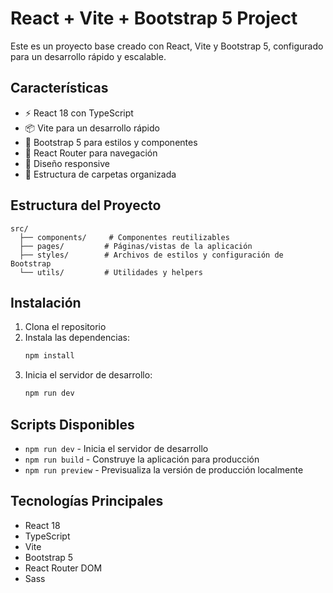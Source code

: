 # React + Vite + Bootstrap 5 Project

Este es un proyecto base creado con React, Vite y Bootstrap 5, configurado para un desarrollo rápido y escalable.

## Características

- ⚡️ React 18 con TypeScript
- 📦 Vite para un desarrollo rápido
- 🎨 Bootstrap 5 para estilos y componentes
- 🚦 React Router para navegación
- 📱 Diseño responsive
- 🎯 Estructura de carpetas organizada

## Estructura del Proyecto

```
src/
  ├── components/     # Componentes reutilizables
  ├── pages/         # Páginas/vistas de la aplicación
  ├── styles/        # Archivos de estilos y configuración de Bootstrap
  └── utils/         # Utilidades y helpers
```

## Instalación

1. Clona el repositorio
2. Instala las dependencias:
   ```bash
   npm install
   ```
3. Inicia el servidor de desarrollo:
   ```bash
   npm run dev
   ```

## Scripts Disponibles

- `npm run dev` - Inicia el servidor de desarrollo
- `npm run build` - Construye la aplicación para producción
- `npm run preview` - Previsualiza la versión de producción localmente

## Tecnologías Principales

- React 18
- TypeScript
- Vite
- Bootstrap 5
- React Router DOM
- Sass

